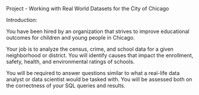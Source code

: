 Project - Working with Real World Datasets for the City of Chicago

Introduction:

You have been hired by an organization that strives to improve educational outcomes for children and young people in Chicago.

Your job is to analyze the census, crime, and school data for a given neighborhood or district. You will identify causes that impact the enrollment, safety, health, and environmental ratings of schools.

You will be required to answer questions similar to what a real-life data analyst or data scientist would be tasked with. You will be assessed both on the correctness of your SQL queries and results.
